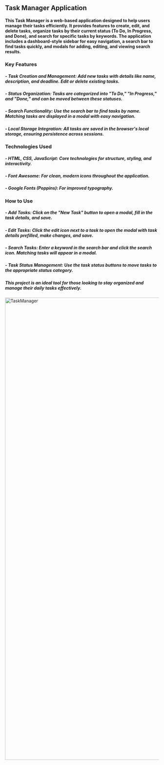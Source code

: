 ## Task Manager Application

#### This Task Manager is a web-based application designed to help users manage their tasks efficiently. It provides features to create, edit, and delete tasks, organize tasks by their current status (To Do, In Progress, and Done), and search for specific tasks by keywords. The application includes a dashboard-style sidebar for easy navigation, a search bar to find tasks quickly, and modals for adding, editing, and viewing search results.

### Key Features
##### - Task Creation and Management: Add new tasks with details like name, description, and deadline. Edit or delete existing tasks.
##### - Status Organization: Tasks are categorized into "To Do," "In Progress," and "Done," and can be moved between these statuses.
##### - Search Functionality: Use the search bar to find tasks by name. Matching tasks are displayed in a modal with easy navigation.
##### - Local Storage Integration: All tasks are saved in the browser's local storage, ensuring persistence across sessions.

### Technologies Used
##### - HTML, CSS, JavaScript: Core technologies for structure, styling, and interactivity.
##### - Font Awesome: For clean, modern icons throughout the application.
##### - Google Fonts (Poppins): For improved typography.

### How to Use
##### - Add Tasks: Click on the "New Task" button to open a modal, fill in the task details, and save.
##### - Edit Tasks: Click the edit icon next to a task to open the modal with task details prefilled, make changes, and save.
##### - Search Tasks: Enter a keyword in the search bar and click the search icon. Matching tasks will appear in a modal.
##### - Task Status Management: Use the task status buttons to move tasks to the appropriate status category.
  
##### This project is an ideal tool for those looking to stay organized and manage their daily tasks effectively.

<img width="1512" alt="TaskManager" src="https://github.com/user-attachments/assets/ab72306d-ede3-4280-afb3-46555682531a">
